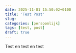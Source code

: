 ```yaml
---
date: 2025-11-01 15:50:02+0100
title: 'Test Post'
slug: 
categories: [persoonlijk]
tags: [test, post]
draft: true
---
```

Test en test en test
